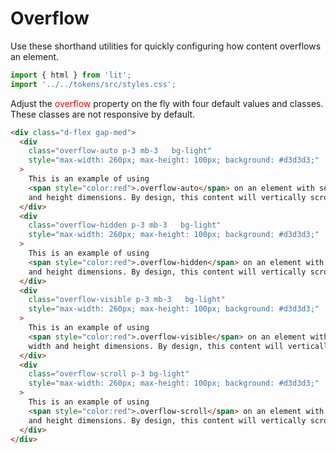 # Overflow

Use these shorthand utilities for quickly configuring how content overflows an element.

```js script
import { html } from 'lit';
import '../../tokens/src/styles.css';
```

Adjust the <span style="color:red">overflow</span> property on the fly with four default values and classes. These classes are not responsive by default.

```html preview-story
<div class="d-flex gap-med">
  <div
    class="overflow-auto p-3 mb-3   bg-light"
    style="max-width: 260px; max-height: 100px; background: #d3d3d3;"
  >
    This is an example of using
    <span style="color:red">.overflow-auto</span> on an element with set width
    and height dimensions. By design, this content will vertically scroll.
  </div>
  <div
    class="overflow-hidden p-3 mb-3   bg-light"
    style="max-width: 260px; max-height: 100px; background: #d3d3d3;"
  >
    This is an example of using
    <span style="color:red">.overflow-hidden</span> on an element with set width
    and height dimensions. By design, this content will vertically scroll.
  </div>
  <div
    class="overflow-visible p-3 mb-3   bg-light"
    style="max-width: 260px; max-height: 100px; background: #d3d3d3;"
  >
    This is an example of using
    <span style="color:red">.overflow-visible</span> on an element with set
    width and height dimensions. By design, this content will vertically scroll.
  </div>
  <div
    class="overflow-scroll p-3 bg-light"
    style="max-width: 260px; max-height: 100px; background: #d3d3d3;"
  >
    This is an example of using
    <span style="color:red">.overflow-scroll</span> on an element with set width
    and height dimensions. By design, this content will vertically scroll.
  </div>
</div>
```
